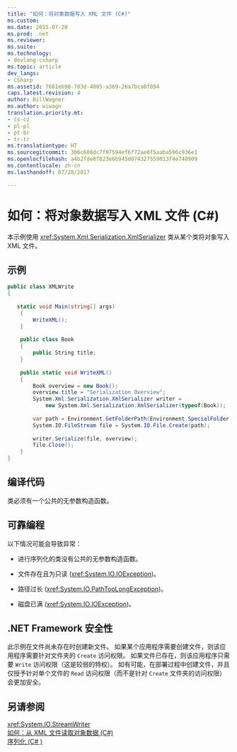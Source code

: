 ```yaml
---
title: "如何：将对象数据写入 XML 文件 (C#)"
ms.custom: 
ms.date: 2015-07-20
ms.prod: .net
ms.reviewer: 
ms.suite: 
ms.technology:
- devlang-csharp
ms.topic: article
dev_langs:
- CSharp
ms.assetid: 7681eb98-703d-4005-a369-26a7bca0f894
caps.latest.revision: 4
author: BillWagner
ms.author: wiwagn
translation.priority.mt:
- cs-cz
- pl-pl
- pt-br
- tr-tr
ms.translationtype: HT
ms.sourcegitcommit: 306c608dc7f97594ef6f72ae0f5aaba596c936e1
ms.openlocfilehash: a4b2fde8f823e6b945d074327559013f4e748909
ms.contentlocale: zh-cn
ms.lasthandoff: 07/28/2017

---
```

# <a name="how-to-write-object-data-to-an-xml-file-c"></a>如何：将对象数据写入 XML 文件 (C#)
本示例使用 <xref:System.Xml.Serialization.XmlSerializer> 类从某个类将对象写入 XML 文件。  
  
## <a name="example"></a>示例  
  
```csharp  
public class XMLWrite  
{  
  
   static void Main(string[] args)  
    {  
        WriteXML();  
    }  
  
    public class Book  
    {  
        public String title;   
    }  
  
    public static void WriteXML()  
    {  
        Book overview = new Book();  
        overview.title = "Serialization Overview";  
        System.Xml.Serialization.XmlSerializer writer =   
            new System.Xml.Serialization.XmlSerializer(typeof(Book));  
  
        var path = Environment.GetFolderPath(Environment.SpecialFolder.MyDocuments) + "//SerializationOverview.xml";  
        System.IO.FileStream file = System.IO.File.Create(path);  
  
        writer.Serialize(file, overview);  
        file.Close();  
    }  
}  
```  
  
## <a name="compiling-the-code"></a>编译代码  
 类必须有一个公共的无参数构造函数。  
  
## <a name="robust-programming"></a>可靠编程  
 以下情况可能会导致异常：  
  
-   进行序列化的类没有公共的无参数构造函数。  
  
-   文件存在且为只读 (<xref:System.IO.IOException>)。  
  
-   路径过长 (<xref:System.IO.PathTooLongException>)。  
  
-   磁盘已满 (<xref:System.IO.IOException>)。  
  
## <a name="net-framework-security"></a>.NET Framework 安全性  
 此示例在文件尚未存在时创建新文件。 如果某个应用程序需要创建文件，则该应用程序需要针对文件夹的 `Create` 访问权限。 如果文件已存在，则该应用程序只需要 `Write` 访问权限（这是较弱的特权）。 如有可能，在部署过程中创建文件，并且仅授予针对单个文件的 `Read` 访问权限（而不是针对 `Create` 文件夹的访问权限）会更加安全。  
  
## <a name="see-also"></a>另请参阅  
 <xref:System.IO.StreamWriter>   
 [如何：从 XML 文件读取对象数据 (C#)](../../../../csharp/programming-guide/concepts/serialization/how-to-read-object-data-from-an-xml-file.md)   
 [序列化 (C# )](../../../../csharp/programming-guide/concepts/serialization/index.md)

